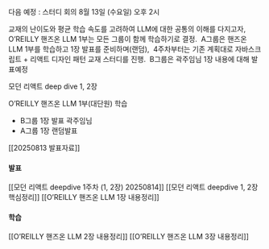 다음 예정 : 스터디 회의 8월 13일 (수요일) 오후 2시

교재의 난이도와 평균 학습 속도를 고려하여 LLM에 대한 공통의 이해를 다지고자, 
O’REILLY 핸즈온 LLM 1부는 모든 그룹이 함께 학습하기로 결정. 
A그룹은 핸즈온 LLM 1부를 학습하고 1장 발표를 준비하며(랜덤), 
4주차부터는 기존 계획대로 자바스크립트 + 리액트 디자인 패턴 교재 스터디를 진행. 
B그룹은 곽주임님 1장 내용에 대해 발표예정


모던 리액트 deep dive 1, 2장

O’REILLY 핸즈온 LLM 1부(대단원) 학습
- B그룹 1장 발표 곽주임님
- A그룹 1장 랜덤발표

[[20250813 발표자료]]
#### 발표
[[모던 리액트 deepdive 1주차 (1, 2장) 20250814]]
[[모던 리액트 deepdive 1, 2장 핵심정리]]
[[O’REILLY 핸즈온 LLM 1장 내용정리]]

#### 학습
[[O’REILLY 핸즈온 LLM 2장 내용정리]]
[[O’REILLY 핸즈온 LLM 3장 내용정리]]
